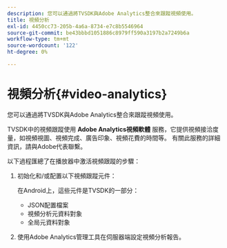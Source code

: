 ```yaml
---
description: 您可以通過將TVSDK與Adobe Analytics整合來跟蹤視頻使用。
title: 視頻分析
exl-id: 4450cc73-205b-4a6a-8734-e7c8b5546964
source-git-commit: be43bbbd1051886c8979ff590a3197b2a7249b6a
workflow-type: tm+mt
source-wordcount: '122'
ht-degree: 0%

---
```


# 視頻分析{#video-analytics}

您可以通過將TVSDK與Adobe Analytics整合來跟蹤視頻使用。

TVSDK中的視頻跟蹤使用 **Adobe Analytics視頻軟體** 服務，它提供視頻接洽度量，如視頻視圖、視頻完成、廣告印象、視頻花費的時間等。 有關此服務的詳細資訊，請與Adobe代表聯繫。

以下過程匯總了在播放器中激活視頻跟蹤的步驟：

1. 初始化和/或配置以下視頻跟蹤元件：

   在Android上，這些元件是TVSDK的一部分：

   * JSON配置檔案
   * 視頻分析元資料對象
   * 全局元資料對象

1. 使用Adobe Analytics管理工具在伺服器端設定視頻分析報告。

